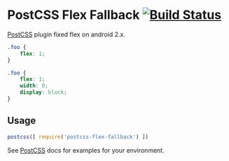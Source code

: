 # PostCSS Flex Fallback [![Build Status][ci-img]][ci]

[PostCSS] plugin fixed flex on android 2.x.

[PostCSS]: https://github.com/postcss/postcss
[ci-img]:  https://travis-ci.org/rguanghui/postcss-flex-fallback.svg
[ci]:      https://travis-ci.org/rguanghui/postcss-flex-fallback

```css
.foo {
    flex: 1;
}
```

```css
.foo {
    flex: 1;
    width: 0;
    display: block;
}
```

## Usage

```js
postcss([ require('postcss-flex-fallback') ])
```

See [PostCSS] docs for examples for your environment.
